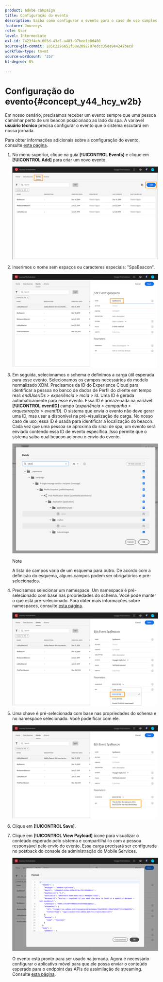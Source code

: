 ```yaml
---
product: adobe campaign
title: Configuração do evento
description: Saiba como configurar o evento para o caso de uso simples do jornada
feature: Journeys
role: User
level: Intermediate
exl-id: 7423f4eb-005d-43a5-a403-97bee1e8d480
source-git-commit: 185c2296a51f58e2092787edcc35ee9e4242bec8
workflow-type: tm+mt
source-wordcount: '357'
ht-degree: 8%

---
```


# Configuração do evento{#concept_y44_hcy_w2b}

Em nosso cenário, precisamos receber um evento sempre que uma pessoa caminhar perto de um beacon posicionado ao lado do spa. A variável **usuário técnico** precisa configurar o evento que o sistema escutará em nossa jornada.

Para obter informações adicionais sobre a configuração do evento, consulte [esta página](../event/about-events.md).

1. No menu superior, clique na guia **[!UICONTROL Events]** e clique em **[!UICONTROL Add]** para criar um novo evento.

   ![](../assets/journeyuc1_1.png)

1. Inserimos o nome sem espaços ou caracteres especiais: &quot;SpaBeacon&quot;.

   ![](../assets/journeyuc1_2.png)

1. Em seguida, selecionamos o schema e definimos a carga útil esperada para esse evento. Selecionamos os campos necessários do modelo normalizado XDM. Precisamos da ID do Experience Cloud para identificar a pessoa no banco de dados de Perfil do cliente em tempo real: _endUserIDs > experiência > mcid > id_. Uma ID é gerada automaticamente para esse evento. Essa ID é armazenada na variável **[!UICONTROL eventID]** campo (_experiência > campanha > orquestração > eventID_). O sistema que envia o evento não deve gerar uma ID, mas usar a disponível na pré-visualização de carga. No nosso caso de uso, essa ID é usada para identificar a localização do beacon. Cada vez que uma pessoa se aproxima do sinal de spa, um evento será enviado contendo essa ID de evento específica. Isso permite que o sistema saiba qual beacon acionou o envio do evento.

   ![](../assets/journeyuc1_3.png)

   >[!NOTE]
   >
   >A lista de campos varia de um esquema para outro. De acordo com a definição do esquema, alguns campos podem ser obrigatórios e pré-selecionados.

1. Precisamos selecionar um namespace. Um namespace é pré-selecionado com base nas propriedades do schema. Você pode manter o que está pré-selecionado. Para obter mais informações sobre namespaces, consulte [esta página](../event/selecting-the-namespace.md).

   ![](../assets/journeyuc1_6.png)

1. Uma chave é pré-selecionada com base nas propriedades do schema e no namespace selecionado. Você pode ficar com ele.

   ![](../assets/journeyuc1_5.png)

1. Clique em **[!UICONTROL Save]**.

1. Clique em **[!UICONTROL View Payload]** ícone para visualizar o conteúdo esperado pelo sistema e compartilhá-lo com a pessoa responsável pelo envio do evento. Essa carga precisará ser configurada no postback do console de administração do Mobile Services.

   ![](../assets/journeyuc1_7.png)

   O evento está pronto para ser usado na jornada. Agora é necessário configurar o aplicativo móvel para que ele possa enviar o conteúdo esperado para o endpoint das APIs de assimilação de streaming. Consulte [esta página](../event/additional-steps-to-send-events-to-journey-orchestration.md).
